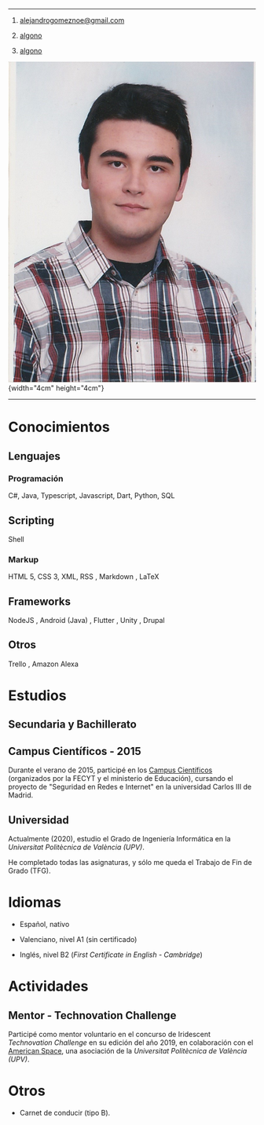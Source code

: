 ------------------------------------------------------------------------

1.  <alejandrogomeznoe@gmail.com>

2.  [algono](https://github.com/algono)

3.  [algono](https://gitlab.com/algono)

![image](mi-foto.jpg){width="4cm" height="4cm"}

------------------------------------------------------------------------

Conocimientos
=============

Lenguajes
---------

### Programación

C\#, Java, Typescript, Javascript, Dart, Python, SQL

Scripting
---------

Shell

### Markup

HTML 5, CSS 3, XML, RSS , Markdown , LaTeX

Frameworks
----------

NodeJS , Android (Java) , Flutter , Unity , Drupal

Otros
-----

Trello , Amazon Alexa

Estudios
========

Secundaria y Bachillerato
-------------------------

Campus Científicos - 2015
-------------------------

Durante el verano de 2015, participé en los [Campus
Científicos](https://www.campuscientificos.es/) (organizados por la
FECYT y el ministerio de Educación), cursando el proyecto de \"Seguridad
en Redes e Internet\" en la universidad Carlos III de Madrid.

Universidad
-----------

Actualmente (2020), estudio el Grado de Ingeniería Informática en la
*Universitat Politècnica de València (UPV)*.

He completado todas las asignaturas, y sólo me queda el Trabajo de Fin
de Grado (TFG).

Idiomas
=======

-   Español, nativo

-   Valenciano, nivel A1 (sin certificado)

-   Inglés, nivel B2 (*First Certificate in English - Cambridge*)

Actividades
===========

Mentor - Technovation Challenge
-------------------------------

Participé como mentor voluntario en el concurso de Iridescent
*Technovation Challenge* en su edición del año 2019, en colaboración con
el [American Space](https://cdl.upv.es/american-space), una asociación
de la *Universitat Politècnica de València (UPV)*.

Otros
=====

-   Carnet de conducir (tipo B).

